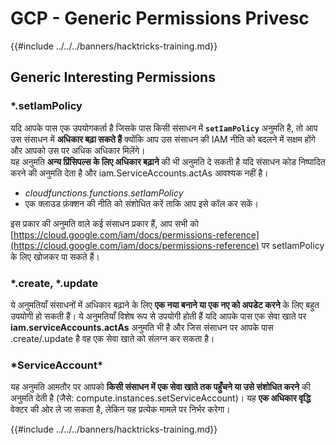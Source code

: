 # GCP - Generic Permissions Privesc

{{#include ../../../banners/hacktricks-training.md}}

## Generic Interesting Permissions

### \*.setIamPolicy

यदि आपके पास एक उपयोगकर्ता है जिसके पास किसी संसाधन में **`setIamPolicy`** अनुमति है, तो आप उस संसाधन में **अधिकार बढ़ा सकते हैं** क्योंकि आप उस संसाधन की IAM नीति को बदलने में सक्षम होंगे और आपको उस पर अधिक अधिकार मिलेंगे।\
यह अनुमति **अन्य प्रिंसिपल्स के लिए अधिकार बढ़ाने** की भी अनुमति दे सकती है यदि संसाधन कोड निष्पादित करने की अनुमति देता है और iam.ServiceAccounts.actAs आवश्यक नहीं है।

- _cloudfunctions.functions.setIamPolicy_
- एक क्लाउड फ़ंक्शन की नीति को संशोधित करें ताकि आप इसे कॉल कर सकें।

इस प्रकार की अनुमति वाले कई संसाधन प्रकार हैं, आप सभी को [https://cloud.google.com/iam/docs/permissions-reference](https://cloud.google.com/iam/docs/permissions-reference) पर setIamPolicy के लिए खोजकर पा सकते हैं।

### \*.create, \*.update

ये अनुमतियाँ संसाधनों में अधिकार बढ़ाने के लिए **एक नया बनाने या एक नए को अपडेट करने** के लिए बहुत उपयोगी हो सकती हैं। ये अनुमतियाँ विशेष रूप से उपयोगी होती हैं यदि आपके पास एक सेवा खाते पर **iam.serviceAccounts.actAs** अनुमति भी है और जिस संसाधन पर आपके पास .create/.update है वह एक सेवा खाते को संलग्न कर सकता है।

### \*ServiceAccount\*

यह अनुमति आमतौर पर आपको **किसी संसाधन में एक सेवा खाते तक पहुँचने या उसे संशोधित करने** की अनुमति देती है (जैसे: compute.instances.setServiceAccount)। यह **एक अधिकार वृद्धि** वेक्टर की ओर ले जा सकता है, लेकिन यह प्रत्येक मामले पर निर्भर करेगा।

{{#include ../../../banners/hacktricks-training.md}}
